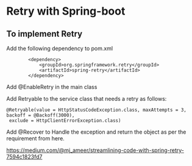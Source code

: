 # Retry with Spring-boot

## To implement Retry 

Add the following dependency to pom.xml

```
        <dependency>
            <groupId>org.springframework.retry</groupId>
            <artifactId>spring-retry</artifactId>
        </dependency>
```

Add @EnableRetry in the main class

Add Retryable to the service class that needs a retry as follows:

```
@Retryable(value = HttpStatusCodeException.class, maxAttempts = 3, backoff = @Backoff(3000),
 exclude = HttpClientErrorException.class)
```

Add  @Recover to Handle the exception and return the object as per the requirement from here. 

https://medium.com/@mj_ameer/streamlining-code-with-spring-retry-7594c1823fd7

